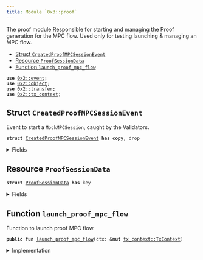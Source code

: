 ```yaml
---
title: Module `0x3::proof`
---
```


The proof module
Responsible for starting and managing the Proof generation for the MPC flow.
Used only for testing launching & managing an MPC flow.


-  [Struct `CreatedProofMPCSessionEvent`](#0x3_proof_CreatedProofMPCSessionEvent)
-  [Resource `ProofSessionData`](#0x3_proof_ProofSessionData)
-  [Function `launch_proof_mpc_flow`](#0x3_proof_launch_proof_mpc_flow)


<pre><code><b>use</b> <a href="../pera-framework/event.md#0x2_event">0x2::event</a>;
<b>use</b> <a href="../pera-framework/object.md#0x2_object">0x2::object</a>;
<b>use</b> <a href="../pera-framework/transfer.md#0x2_transfer">0x2::transfer</a>;
<b>use</b> <a href="../pera-framework/tx_context.md#0x2_tx_context">0x2::tx_context</a>;
</code></pre>



<a name="0x3_proof_CreatedProofMPCSessionEvent"></a>

## Struct `CreatedProofMPCSessionEvent`

Event to start a <code>MockMPCSession</code>, caught by the Validators.


<pre><code><b>struct</b> <a href="proof.md#0x3_proof_CreatedProofMPCSessionEvent">CreatedProofMPCSessionEvent</a> <b>has</b> <b>copy</b>, drop
</code></pre>



<details>
<summary>Fields</summary>


<dl>
<dt>
<code>session_id: <a href="../pera-framework/object.md#0x2_object_ID">object::ID</a></code>
</dt>
<dd>

</dd>
<dt>
<code>sender: <b>address</b></code>
</dt>
<dd>

</dd>
</dl>


</details>

<a name="0x3_proof_ProofSessionData"></a>

## Resource `ProofSessionData`



<pre><code><b>struct</b> <a href="proof.md#0x3_proof_ProofSessionData">ProofSessionData</a> <b>has</b> key
</code></pre>



<details>
<summary>Fields</summary>


<dl>
<dt>
<code>id: <a href="../pera-framework/object.md#0x2_object_UID">object::UID</a></code>
</dt>
<dd>

</dd>
</dl>


</details>

<a name="0x3_proof_launch_proof_mpc_flow"></a>

## Function `launch_proof_mpc_flow`

Function to launch proof MPC flow.


<pre><code><b>public</b> <b>fun</b> <a href="proof.md#0x3_proof_launch_proof_mpc_flow">launch_proof_mpc_flow</a>(ctx: &<b>mut</b> <a href="../pera-framework/tx_context.md#0x2_tx_context_TxContext">tx_context::TxContext</a>)
</code></pre>



<details>
<summary>Implementation</summary>


<pre><code><b>public</b> <b>fun</b> <a href="proof.md#0x3_proof_launch_proof_mpc_flow">launch_proof_mpc_flow</a>(ctx: &<b>mut</b> TxContext) {
    <b>let</b> session_data = <a href="proof.md#0x3_proof_ProofSessionData">ProofSessionData</a> {
        id: <a href="../pera-framework/object.md#0x2_object_new">object::new</a>(ctx),
    };
    // Emit <a href="../pera-framework/event.md#0x2_event">event</a> <b>to</b> start MPC flow.
    // Part of the implementation of section 3.2.1 in the Pera Async paper.
    // When iterating over the transactions in the batch, MPC transactions will get exectuted locally
    // <b>to</b> catch the <a href="../pera-framework/event.md#0x2_event">event</a> <b>with</b> all the needed data <b>to</b> start the MPC flow.
    <b>let</b> created_proof_mpc_session_event = <a href="proof.md#0x3_proof_CreatedProofMPCSessionEvent">CreatedProofMPCSessionEvent</a> {
        // The session ID is a <a href="../pera-framework/random.md#0x2_random">random</a>, unique ID of the <a href="proof.md#0x3_proof_ProofSessionData">ProofSessionData</a> <a href="../pera-framework/object.md#0x2_object">object</a>.
        // It is needed so the user will be able <b>to</b> know, when fetching the generated <a href="proof.md#0x3_proof">proof</a> data,
        // that the <a href="proof.md#0x3_proof">proof</a> was generated for this specific session.
        session_id: <a href="../pera-framework/object.md#0x2_object_id">object::id</a>(&session_data),
        sender: <a href="../pera-framework/tx_context.md#0x2_tx_context_sender">tx_context::sender</a>(ctx),
    };
    <a href="../pera-framework/event.md#0x2_event_emit">event::emit</a>(created_proof_mpc_session_event);
    <a href="../pera-framework/transfer.md#0x2_transfer_freeze_object">transfer::freeze_object</a>(session_data);
}
</code></pre>



</details>
